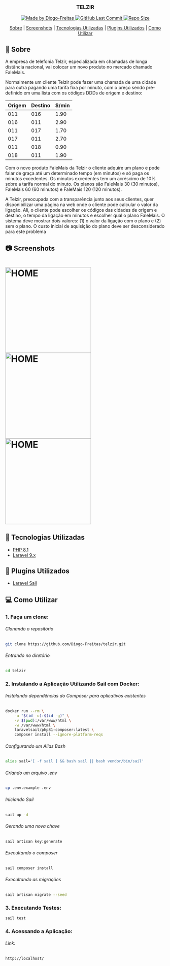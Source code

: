 <h3 align="center">
    <p align="center">
      <b>TELZIR</b> 
    </p>
</h3>

<p align="center">
  <a href="https://github.com/Diogo-Freitas" target="_blank">
    <img alt="Made by Diogo-Freitas" src="https://img.shields.io/badge/By-Diogo--Freitas-green">
    <img alt="GitHub Last Commit" src="https://img.shields.io/github/last-commit/Diogo-Freitas/telzir" />
    <img alt="Repo Size" src="https://img.shields.io/github/repo-size/Diogo-Freitas/telzir" />
  </a>
</p>

<div align="center">
    <p>
        <a href="#sobre">Sobre</a> |
        <a href="#screenshots">Screenshots</a> |
        <a href="#tecnologias-utilizadas">Tecnologias Utilizadas</a> |
        <a href="#plugins">Plugins Utilizados</a> |
        <a href="#como-utilizar">Como Utilizar</a>
    </p>
</div>


<div id="sobre"></div>

## 🔖 Sobre

<p>A empresa de telefonia Telzir, especializada em chamadas de longa distância nacional, vai colocar um novo produto no mercado chamado FaleMais.</p>
<p>Normalmente um cliente Telzir pode fazer uma chamada de uma cidade para outra pagando uma tarifa fixa por minuto, com o preço sendo pré-definido em uma lista com os códigos DDDs de origem e destino:</p>

| Origem | Destino | $/min |
|--------|---------|-------|
| 011    | 016     | 1.90  |
| 016    | 011     | 2.90  |
| 011    | 017     | 1.70  |
| 017    | 011     | 2.70  |
| 011    | 018     | 0.90  |
| 018    | 011     | 1.90  |

<p>Com o novo produto FaleMais da Telzir o cliente adquire um plano e pode falar de graça até um determinado tempo (em minutos) e só paga os minutos excedentes. Os minutos excedentes tem um acréscimo de 10% sobre a tarifa normal do minuto. Os planos são FaleMais 30 (30 minutos), FaleMais 60 (60 minutos) e FaleMais 120 (120 minutos).</p>

<p>A Telzir, preocupada com a transparência junto aos seus clientes, quer disponibilizar uma página na web onde o cliente pode calcular o valor da ligação. Ali, o cliente pode escolher os códigos das cidades de origem e destino, o tempo da ligação em minutos e escolher qual o plano FaleMais. O sistema deve mostrar dois valores: (1) o valor da ligação com o plano e (2) sem o plano. O custo inicial de aquisição do plano deve ser desconsiderado para este problema</p>

<div id="screenshots"></div>

## 📷 Screenshots
<h1>
    <img width="270" alt="HOME" src="">
    <img width="270" alt="HOME" src="">
    <img width="270" alt="HOME" src="">
</h1>

<div id="tecnologias-utilizadas"></div>


## 🚀 Tecnologias Utilizadas


- [PHP 8.1](https://php.net/)
- [Laravel 9.x](https://laravel.com/)

<div id="plugins"</div>

## 🧩 Plugins Utilizados
 - [Laravel Sail](https://github.com/laravel/sail)

<a id="como-utilizar"></a>

## 💻 Como Utilizar

### 1. Faça um clone:

###### Clonando o repositório
```sh
git clone https://github.com/Diogo-Freitas/telzir.git
```

###### Entrando no diretório
```sh
cd telzir
```

### 2. Instalando a Aplicação Utilizando Sail com Docker:

###### Instalando dependências do Composer para aplicativos existentes
```sh
docker run --rm \
    -u "$(id -u):$(id -g)" \
    -v $(pwd):/var/www/html \
    -w /var/www/html \
    laravelsail/php81-composer:latest \
    composer install --ignore-platform-reqs
 ```
 
###### Configurando um Alias Bash
```sh
alias sail='[ -f sail ] && bash sail || bash vendor/bin/sail'
```

###### Criando um arquivo .env
```sh
cp .env.example .env
```

###### Iniciando Sail
```sh
sail up -d
```

###### Gerando uma nova chave
```sh
sail artisan key:generate
```

###### Execultando o composer
```sh
sail composer install
```

###### Execultando as migrações
```sh
sail artisan migrate --seed
```


### 3. Executando Testes:
```sh
sail test
```


### 4. Acessando a Aplicação:

###### Link:
    http://localhost/